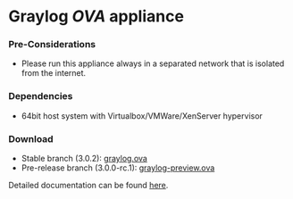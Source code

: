Graylog *OVA* appliance
=======================

### Pre-Considerations

  * Please run this appliance always in a separated network that is isolated from the internet.

### Dependencies

  * 64bit host system with Virtualbox/VMWare/XenServer hypervisor

### Download

  * Stable branch (3.0.2): [graylog.ova](https://packages.graylog2.org/releases/graylog-omnibus/ova/graylog-3.0.2-1.ova)
  * Pre-release branch (3.0.0-rc.1): [graylog-preview.ova](https://packages.graylog2.org/releases/graylog-omnibus/ova/graylog-pre-3.0.0-10.rc.1.ova)

Detailed documentation can be found [here](http://docs.graylog.org/en/latest/pages/installation/virtual_machine_appliances.html).
